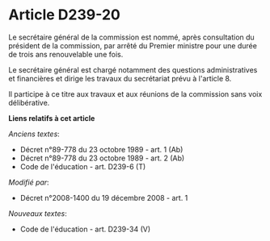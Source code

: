 # Article D239-20

Le secrétaire général de la commission est nommé, après consultation du président de la commission, par arrêté du Premier
ministre pour une durée de trois ans renouvelable une fois. 

Le secrétaire général est chargé notamment des questions administratives et financières et dirige les travaux du secrétariat
prévu à l'article 8. 

Il participe à ce titre aux travaux et aux réunions de la commission sans voix délibérative.

**Liens relatifs à cet article**

_Anciens textes_:

  - Décret n°89-778 du 23 octobre 1989 - art. 1 (Ab)
  - Décret n°89-778 du 23 octobre 1989 - art. 2 (Ab)
  - Code de l'éducation - art. D239-6 (T)

_Modifié par_:

  - Décret n°2008-1400 du 19 décembre 2008 - art. 1

_Nouveaux textes_:

  - Code de l'éducation - art. D239-34 (V)
